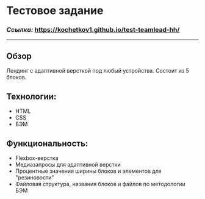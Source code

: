 # Тестовое задание

### _Ссылка:_ https://kochetkov1.github.io/test-teamlead-hh/
___
## Обзор

  Лендинг с адаптивной версткой под любый устройства. Состоит из 5 блоков.

## Технологии:
- HTML
- CSS
- БЭМ

## Функциональность:
- Flexbox-верстка
- Медиазапросы для адаптивной верстки
- Процентные значения ширины блоков и элементов для "резиновости"
- Файловая структура, названия блоков и файлов по методологии БЭМ